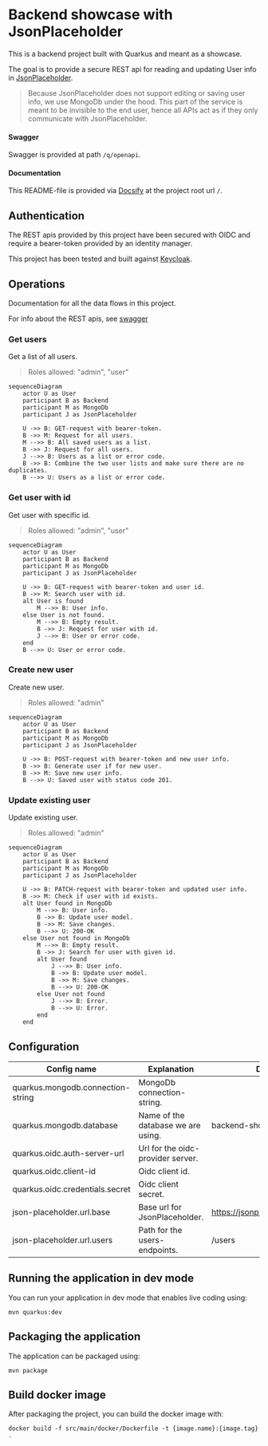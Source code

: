 # Backend showcase with JsonPlaceholder

This is a backend project built with Quarkus and meant as a showcase.

The goal is to provide a secure REST api for reading and updating User info in [JsonPlaceholder](https://jsonplaceholder.typicode.com).

> Because JsonPlaceholder does not support editing or saving user info, we use MongoDb under the hood. This part of the service is meant to be invisible to the end user, hence all APIs act as if they only communicate with JsonPlaceholder.

#### Swagger

Swagger is provided at path `/q/openapi`.

#### Documentation

This README-file is provided via [Docsify](https://docsify.js.org/#/quickstart) at the project root url `/`.

## Authentication

The REST apis provided by this project have been secured with OIDC and require a bearer-token provided by an identity manager.

This project has been tested and built against [Keycloak](https://www.keycloak.org).

## Operations

Documentation for all the data flows in this project.

For info about the REST apis, see [swagger](#swagger)

### Get users

Get a list of all users.

> Roles allowed: "admin", "user"

```mermaid
sequenceDiagram
    actor U as User
    participant B as Backend
    participant M as MongoDb
    participant J as JsonPlaceholder
    
    U ->> B: GET-request with bearer-token.
    B ->> M: Request for all users.
    M -->> B: All saved users as a list.
    B ->> J: Request for all users.
    J -->> B: Users as a list or error code.
    B ->> B: Combine the two user lists and make sure there are no duplicates.
    B -->> U: Users as a list or error code.
```

### Get user with id

Get user with specific id.

> Roles allowed: "admin", "user"

```mermaid
sequenceDiagram
    actor U as User
    participant B as Backend
    participant M as MongoDb
    participant J as JsonPlaceholder
    
    U ->> B: GET-request with bearer-token and user id.
    B ->> M: Search user with id.
    alt User is found
        M -->> B: User info.
    else User is not found.
        M -->> B: Empty result.
        B ->> J: Request for user with id.
        J -->> B: User or error code.
    end
    B -->> U: User or error code.
```

### Create new user

Create new user.

> Roles allowed: "admin"

```mermaid
sequenceDiagram
    actor U as User
    participant B as Backend
    participant M as MongoDb
    participant J as JsonPlaceholder
    
    U ->> B: POST-request with bearer-token and new user info.
    B ->> B: Generate user if for new user.
    B ->> M: Save new user info.
    B -->> U: Saved user with status code 201.
```

### Update existing user

Update existing user.

> Roles allowed: "admin"

```mermaid
sequenceDiagram
    actor U as User
    participant B as Backend
    participant M as MongoDb
    participant J as JsonPlaceholder

    U ->> B: PATCH-request with bearer-token and updated user info.
    B ->> M: Check if user with id exists.
    alt User found in MongoDb 
        M -->> B: User info.
        B ->> B: Update user model.
        B ->> M: Save changes.
        B -->> U: 200-OK
    else User not found in MongoDb
        M -->> B: Empty result.
        B ->> J: Search for user with given id.
        alt User found
            J -->> B: User info.
            B ->> B: Update user model.
            B ->> M: Save changes.
            B -->> U: 200-OK
        else User not found
            J -->> B: Error.
            B -->> U: Error.
        end
    end
```

## Configuration
| Config name                       | Explanation                        | Default value                        |
|-----------------------------------|------------------------------------|--------------------------------------|
| quarkus.mongodb.connection-string | MongoDb connection-string.         |                                      |
| quarkus.mongodb.database          | Name of the database we are using. | backend-showcase                     |
| quarkus.oidc.auth-server-url      | Url for the oidc-provider server.  |                                      |
| quarkus.oidc.client-id            | Oidc client id.                    |                                      |
| quarkus.oidc.credentials.secret   | Oidc client secret.                |                                      |
| json-placeholder.url.base         | Base url for JsonPlaceholder.      | https://jsonplaceholder.typicode.com |
| json-placeholder.url.users        | Path for the users-endpoints.      | /users                               |


## Running the application in dev mode

You can run your application in dev mode that enables live coding using:
```shell script
mvn quarkus:dev
```

## Packaging the application

The application can be packaged using:
```shell script
mvn package
```

## Build docker image

After packaging the project, you can build the docker image with:
```shell
docker build -f src/main/docker/Dockerfile -t {image.name}:{image.tag} .
```